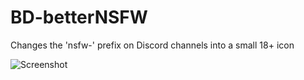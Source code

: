# BD-betterNSFW
Changes the 'nsfw-' prefix on Discord channels into a small 18+ icon

![Screenshot](https://i.gyazo.com/6e63004e07b024559a6ecfd4e1a82b94.png)
